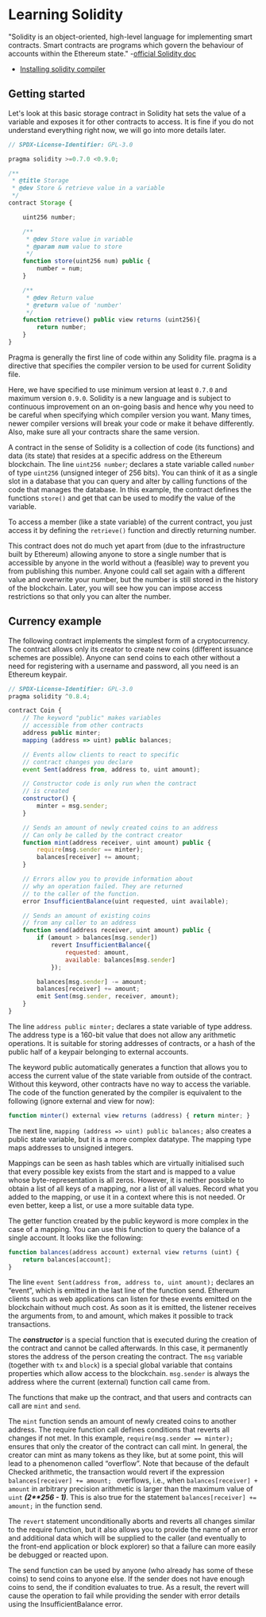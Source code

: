 # Learning Solidity

"Solidity is an object-oriented, high-level language for implementing smart
contracts. Smart contracts are programs which govern the behaviour of accounts
within the Ethereum state."
-[official Solidity doc](https://docs.soliditylang.org/en/latest/)

- [Installing solidity compiler](https://docs.soliditylang.org/en/latest/installing-solidity.html)

## Getting started

Let's look at this basic storage contract in Solidity hat sets the value of a variable and exposes it for other contracts to access. It is fine if you do not understand everything right now, we will go into more details later.

```javascript
// SPDX-License-Identifier: GPL-3.0

pragma solidity >=0.7.0 <0.9.0;

/**
 * @title Storage
 * @dev Store & retrieve value in a variable
 */
contract Storage {

    uint256 number;

    /**
     * @dev Store value in variable
     * @param num value to store
     */
    function store(uint256 num) public {
        number = num;
    }

    /**
     * @dev Return value 
     * @return value of 'number'
     */
    function retrieve() public view returns (uint256){
        return number;
    }
}
```

Pragma is generally the first line of code within any Solidity file. pragma is a
directive that specifies the compiler version to be used for current Solidity
file.

Here, we have specified to use minimum version at least `0.7.0` and maximum
version `0.9.0`. Solidity is a new language and is subject to continuous
improvement on an on-going basis and hence why you need to be careful when
specifying which compiler version you want. Many times, newer compiler versions
will break your code or make it behave differently. Also, make sure all your
contracts share the same version.

A contract in the sense of Solidity is a collection of code (its functions) and
data (its state) that resides at a specific address on the Ethereum blockchain.
The line `uint256 number`; declares a state variable called `number` of type `uint256`
(unsigned integer of 256 bits). You can think of it as a single slot in a
database that you can query and alter by calling functions of the code that
manages the database. In this example, the contract defines the functions `store()`
and get that can be used to modify  the value of the variable.

To access a member (like a state variable) of the current contract, you just
access it by defining the `retrieve()` function and directly returning number.

This contract does not do much yet apart from (due to the infrastructure built
by Ethereum) allowing anyone to store a single number that is accessible by
anyone in the world without a (feasible) way to prevent you from publishing this
number. Anyone could call set again with a different value and overwrite your
number, but the number is still stored in the history of the blockchain. Later,
you will see how you can impose access restrictions so that only you can alter
the number.

## Currency example

The following contract implements the simplest form of a cryptocurrency. The
contract allows only its creator to create new coins (different issuance schemes
are possible). Anyone can send coins to each other without a need for
registering with a username and password, all you need is an Ethereum keypair.

```javascript
// SPDX-License-Identifier: GPL-3.0
pragma solidity ^0.8.4;

contract Coin {
    // The keyword "public" makes variables
    // accessible from other contracts
    address public minter;
    mapping (address => uint) public balances;

    // Events allow clients to react to specific
    // contract changes you declare
    event Sent(address from, address to, uint amount);

    // Constructor code is only run when the contract
    // is created
    constructor() {
        minter = msg.sender;
    }

    // Sends an amount of newly created coins to an address
    // Can only be called by the contract creator
    function mint(address receiver, uint amount) public {
        require(msg.sender == minter);
        balances[receiver] += amount;
    }

    // Errors allow you to provide information about
    // why an operation failed. They are returned
    // to the caller of the function.
    error InsufficientBalance(uint requested, uint available);

    // Sends an amount of existing coins
    // from any caller to an address
    function send(address receiver, uint amount) public {
        if (amount > balances[msg.sender])
            revert InsufficientBalance({
                requested: amount,
                available: balances[msg.sender]
            });

        balances[msg.sender] -= amount;
        balances[receiver] += amount;
        emit Sent(msg.sender, receiver, amount);
    }
}

```

The line `address public minter;` declares a state variable of type address. The address type is a 160-bit value that does not allow any arithmetic operations. It is suitable for storing addresses of contracts, or a hash of the public half of a keypair belonging to external accounts.

The keyword public automatically generates a function that allows you to access the current value of the state variable from outside of the contract. Without this keyword, other contracts have no way to access the variable. The code of the function generated by the compiler is equivalent to the following (ignore external and view for now):

```javascript
function minter() external view returns (address) { return minter; }
```

The next line, `mapping (address => uint) public balances;` also creates a public state variable, but it is a more complex datatype. The mapping type maps addresses to unsigned integers.

Mappings can be seen as hash tables which are virtually initialised such that every possible key exists from the start and is mapped to a value whose byte-representation is all zeros. However, it is neither possible to obtain a list of all keys of a mapping, nor a list of all values. Record what you added to the mapping, or use it in a context where this is not needed. Or even better, keep a list, or use a more suitable data type.

The getter function created by the public keyword is more complex in the case of
a mapping. You can use this function to query the balance of a single account.
It looks like the following:

```javascript
function balances(address account) external view returns (uint) {
    return balances[account];
}
```

The line `event Sent(address from, address to, uint amount);` declares an “event”,
which is emitted in the last line of the function send. Ethereum clients such as
web applications can listen for these events emitted on the blockchain without
much cost. As soon as it is emitted, the listener receives the arguments from,
to and amount, which makes it possible to track transactions.

The ***constructor*** is a special function that is executed during the creation of
the contract and cannot be called afterwards. In this case, it permanently
stores the address of the person creating the contract. The `msg` variable
(together with `tx` and `block`) is a special global variable that contains
properties which allow access to the blockchain. `msg.sender` is always the
address where the current (external) function call came from.

The functions that make up the contract, and that users and contracts can call
are `mint` and `send`.

The `mint` function sends an amount of newly created coins to another address.
The require function call defines conditions that reverts all changes if not
met. In this example, `require(msg.sender == minter);` ensures that only the
creator of the contract can call mint. In general, the creator can mint as many
tokens as they like, but at some point, this will lead to a phenomenon called
“overflow”. Note that because of the default Checked arithmetic, the transaction
would revert if the expression `balances[receiver] += amount; ` overflows, i.e.,
when `balances[receiver] + amount` in arbitrary precision arithmetic is larger
than the maximum value of `uint` __*(2**256 - 1)*__. This is also true for the statement
`balances[receiver] += amount;` in the function send.

The `revert` statement unconditionally aborts and reverts all changes similar to the require function, but it also allows you to provide the name of an error and additional data which will be supplied to the caller (and eventually to the front-end application or block explorer) so that a failure can more easily be debugged or reacted upon.

The send function can be used by anyone (who already has some of these coins) to send coins to anyone else. If the sender does not have enough coins to send, the if condition evaluates to true. As a result, the revert will cause the operation to fail while providing the sender with error details using the InsufficientBalance error.

